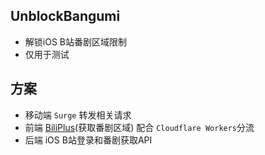 ## UnblockBangumi
- 解锁iOS B站番剧区域限制
- 仅用于测试
## 方案
- 移动端
`Surge` 转发相关请求
- 前端
[BiliPlus](https://www.biliplus.com/api/README)(获取番剧区域) 配合 `Cloudflare Workers`分流
- 后端
iOS B站登录和番剧获取API




